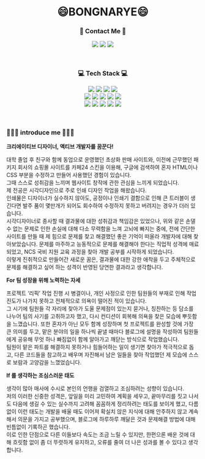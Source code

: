 <h1 align="center">😄BONGNARYE😄</h1>


<h3 align="center">🌈 Contact Me 🌈</h3>

<p align="center">
 <a href="https://rebornbb.tistory.com">
 <img src="https://img.shields.io/badge/Tistory-000000?style=for-the-badge&logo=Tistory&logoColor=white"></a>
 
 <a href="https://open.kakao.com/o/ssfMykIe">
 <img src="https://img.shields.io/badge/OpenKakao-FFCD00?style=for-the-badge&logo=KakaoTalk&logoColor=black"></a>
  
 <a href="mailto:bongnarye@gmail.com">
 <img src="https://img.shields.io/badge/Gmail-d14836?style=for-the-badge&logo=Gmail&logoColor=white&link=bongnarye7110@gmail.com"/></a>
</p>

<br>

<h3 align="center">💻 Tech Stack 💻</h3>
<p align="center">
<img src="https://img.shields.io/badge/Photoshop-31A8FF?style=for-the-badge&logo=AdobePhotoshop&logoColor=white">
<img src="https://img.shields.io/badge/Illustrator-FF9A00?style=for-the-badge&logo=AdobeIllustrator&logoColor=white">
<img src="https://img.shields.io/badge/InDesign-FF3366?style=for-the-badge&logo=AdobeInDesign&logoColor=white">
<img src="https://img.shields.io/badge/PremierePro-9999FF?style=for-the-badge&logo=AdobePremierePro&logoColor=white">
<br>
<img src="https://img.shields.io/badge/html-E34F26?style=for-the-badge&logo=html5&logoColor=white">
<img src="https://img.shields.io/badge/css-1572B6?style=for-the-badge&logo=css3&logoColor=white">
<img src="https://img.shields.io/badge/javascript-F7DF1E?style=for-the-badge&logo=javascript&logoColor=black">
<img src="https://img.shields.io/badge/jquery-0769AD?style=for-the-badge&logo=jquery&logoColor=white">
<img src="https://img.shields.io/badge/bootstrap-7952B3?style=for-the-badge&logo=bootstrap&logoColor=white">
<br>
<img src="https://img.shields.io/badge/JAVA-007396?style=for-the-badge&logo=java&logoColor=white"> 
<img src="https://img.shields.io/badge/oracle-F80000?style=for-the-badge&logo=oracle&logoColor=white">
<img src="https://img.shields.io/badge/SpringBoot-6DB33F?style=for-the-badge&logo=SpringBoot&logoColor=white">
<img src="https://img.shields.io/badge/Spring-6DB33F?style=for-the-badge&logo=Spring&logoColor=white">
<img src="https://img.shields.io/badge/github-181717?style=for-the-badge&logo=github&logoColor=white">
</p>

<br>

<h3>👩🏻‍💻 introduce me 👩🏻‍💻</h3>
<p>
<strong>크리에이티브 디자이너, 액티브 개발자를 꿈꾼다!</strong>  
 
대학 졸업 후 친구와 함께 동업으로 운영했던 초상화 판매 사이트와,
이전에 근무했던 패키지 회사의 쇼핑몰 사이트를 카페24 스킨을 이용해, 구글에 검색하여
혼자 HTML이나 CSS 부분을 수정하고 만들어 사용했던 경험이 있습니다.  
그때 스스로 성취감을 느끼며 웹사이트 창작에 관한 관심을 느끼게 되었습니다.  
제 전공은 시각디자인으로 주로 인쇄 디자인 작업을 해왔습니다.  
인쇄물은 디자이너가 실수하지 않아도, 공정이나 인쇄기 결함으로 인해 큰 트러블이 생긴다면
발주 품이 몇만개가 되어도 회수하여 수정하지 못하고 버려지는 경우가 더러 있습니다.  
시각디자이너로 종사할 때 결과물에 대한 성취감과 책임감은 있었으나,
위와 같은 손댈 수 없는 문제로 인한 손실에 대해 다소 무력함을 느껴 고뇌에 빠지는 중에,
전에 간단한 사이트를 만들 때 제 힘으로 문제를 찾고 해결했던 좋은 기억이 떠올라 개발자에 대해 찾아보았습니다.
문제를 마주하고 능동적으로 문제를 해결해야 한다는 직업적 성격에 매료되었고,
NCS 국비 지원 교육 과정을 찾아 개발 공부를 시작하게 되었습니다.  
이렇게 진취적으로 만들어간 새로운 꿈은, 결과물에 대한 강한 애착을 두고
주체적으로 문제를 해결하고 싶어 하는 성격이 반영된 당연한 결과라고 생각합니다.    
 
<strong>For 팀 성장을 위해 노력하는 자세</strong>  
 
프로젝트 ‘리픽’ 작업 진행 시 병결이나, 개인 사정으로 인한 팀원들의 부재로 인해
작업 진도가 나가지 못하고 전체적으로 의욕이 떨어진 적이 있습니다.  
그 시기에 팀원들 각 자리에 찾아가 도울 문제점이 있는지 묻거나, 칭찬하는 등 담소를 나누어
팀의 사기를 고취하고자 했고, 다시 컨디션이 회복해 의욕을 찾은 모습에 뿌듯함을 느꼈습니다.
또한 혼자가 아닌 모두 함께 성장하며 첫 프로젝트를 완성할 것에 가장 큰 의미를 두고,
맡은 분야의 일을 하나씩 끝낼 때마다 블로그에 설명을 작성하여 팀원들에게 공유해
무엇 하나 빠짐없이 함께 알아가고 깨닫는 방식으로 작업했습니다.  
팀원이 맡은 파트를 해결하지 못하거나 힘들어하는 일이 생기면 찾아가 적극적으로 돕고,
다른 코드들을 참고하고 배우며 자진해서 남은 일들을 찾아 작업했던 제 모습에
스스로 보람과 고양감을 느꼈었습니다.  
 
<strong>If 를 생각하는 조심스러운 태도</strong>  
 
생각이 많아 매사에 수시로 본인의 언행을 검열하고 조심하려는 성향이 있습니다.  
저의 이러한 신중한 성격은, 앞일을 미리 고민하여 계획을 세우고,
끝마무리를 짓고 나서도 다음에 생길 수 있는 실수까지 고려해 꼼꼼하게 정리하려는 태도를 보이게 했고,
다름없이 이런 태도는 개발을 배울 때도 이어져
확실치 않은 지식에 대해 안주하지 않고 계속해서 의문을 가지고 공부했으며,
블로그에 하루하루 깨달은 것과 문제해결 방법에 대해 빈틈없이 기록하곤 했습니다.  
이로 인한 단점으로 다른 이들보다 속도는 조금 느릴 수 있지만, 한편으론
배운 것에 대해 흐릿함 없이 좀 더 뚜렷하게 유지하고, 오류를 줄여 더 나은 성과를 볼 수 있다고 생각합니다.  
 </p>
